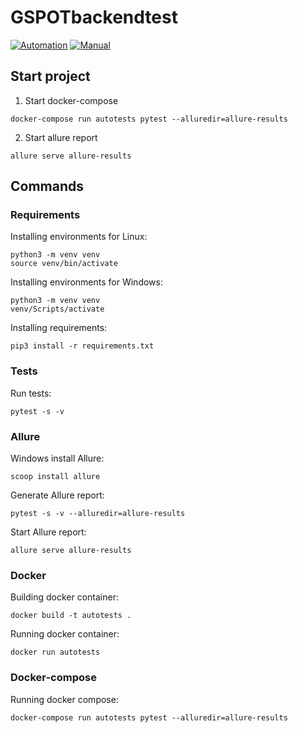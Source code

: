 # GSPOTbackendtest
[![Automation](https://github.com/victoretc/GSPOTbackendtest/actions/workflows/Automation.yml/badge.svg)](https://victoretc.github.io/GSPOTbackendtest/)
[![Manual](https://github.com/victoretc/GSPOTbackendtest/actions/workflows/Manual.yml/badge.svg)](https://victoretc.github.io/GSPOTbackendtest/)
## Start project
1. Start docker-compose
```
docker-compose run autotests pytest --alluredir=allure-results
```
2. Start allure report
```
allure serve allure-results
```

## Commands
### Requirements 
Installing environments for Linux:
```
python3 -m venv venv 
source venv/bin/activate
```

Installing environments for Windows:
```
python3 -m venv venv 
venv/Scripts/activate
```

Installing requirements:
```
pip3 install -r requirements.txt
```

### Tests
Run tests:
```
pytest -s -v
```

### Allure
Windows install Allure:
```
scoop install allure
```

Generate Allure report:
```
pytest -s -v --alluredir=allure-results
```

Start Allure report:
```
allure serve allure-results
```

### Docker
Building docker container:
```
docker build -t autotests .
```

Running docker container:
```
docker run autotests
```

### Docker-compose
Running docker compose:
````
docker-compose run autotests pytest --alluredir=allure-results
`````